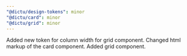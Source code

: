 ```yaml
---
"@dictu/design-tokens": minor
"@dictu/card": minor
"@dictu/grid": minor
---
```


Added new token for column width for grid component. Changed html markup of the
card component. Added grid component.
